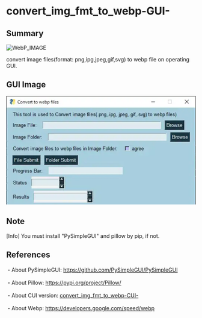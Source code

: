 # convert_img_fmt_to_webp-GUI-
## Summary
![WebP_IMAGE](https://developers.google.com/static/speed/webp/images/webplogo.png)

convert image files(format: png,ipg,jpeg,gif,svg) to webp file on operating GUI.

## GUI Image
![GUI_IMAGE](GUI_IMAGE_r1.webp)

## Note
[Info] You must install "PySimpleGUI" and pillow by pip, if not.

## References
・About PySimpleGUI: https://github.com/PySimpleGUI/PySimpleGUI

・About Pillow: https://pypi.org/project/Pillow/

・About CUI version: [convert_img_fmt_to_webp-CUI-](https://github.com/myon-bioinformatics/convert_img_fmt_to_webp-CUI-)

・About Webp: https://developers.google.com/speed/webp
